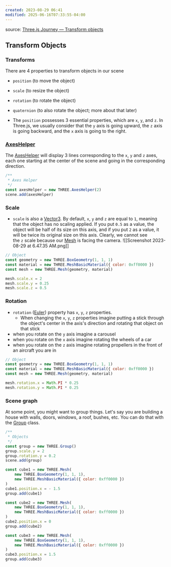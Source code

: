 ```yaml
---
created: 2023-08-29 06:41
modified: 2025-06-16T07:33:55-04:00
---
```


source: [Three.js Journey — Transform objects](https://threejs-journey.com/lessons/transform-objects)

## Transform Objects

### Transforms
There are 4 properties to transform objects in our scene
- `position` (to move the object)
- `scale` (to resize the object)
- `rotation` (to rotate the object)
- `quaternion` (to also rotate the object; more about that later)

- The `position` possesses 3 essential properties, which are `x`, `y`, and `z`. In Three.js, we usually consider that the `y` axis is going upward, the `z` axis is going backward, and the `x` axis is going to the right.
### [AxesHelper](https://threejs.org/docs/#api/en/helpers/AxesHelper)
The [AxesHelper](https://threejs.org/docs/#api/en/helpers/AxesHelper) will display 3 lines corresponding to the `x`, `y` and `z` axes, each one starting at the center of the scene and going in the corresponding direction.
```javascript
/**
 * Axes Helper
 */
const axesHelper = new THREE.AxesHelper(2)
scene.add(axesHelper)
```
### Scale
- `scale` is also a [Vector3](https://threejs.org/docs/#api/en/math/Vector3). By default, `x`, `y` and `z` are equal to `1`, meaning that the object has no scaling applied. If you put `0.5` as a value, the object will be half of its size on this axis, and if you put `2` as a value, it will be twice its original size on this axis. Clearly, we cannot see the `z` scale because our [Mesh](https://threejs.org/docs/#api/en/objects/Mesh) is facing the camera.
![[Screenshot 2023-08-29 at 6.47.35 AM.png]]
```javascript
// Object
const geometry = new THREE.BoxGeometry(1, 1, 1)
const material = new THREE.MeshBasicMaterial({ color: 0xff0000 })
const mesh = new THREE.Mesh(geometry, material)

mesh.scale.x = 2
mesh.scale.y = 0.25
mesh.scale.z = 0.5
```
### Rotation
- `rotation` ([Euler](https://threejs.org/docs/index.html#api/en/math/Euler)) property has `x`, `y`, `z` properties.
	- When changing the  `x`, `y`, `z` properties imagine putting a stick through the object's center in the axis's direction and rotating that object on that stick
- when you rotate on the `y` axis imagine a carousel
- when you rotate on the `x` axis imagine rotating the wheels of a car
- when you rotate on the `z` axis imagine rotating propellers in the front of an aircraft you are in


```javascript
// Object
const geometry = new THREE.BoxGeometry(1, 1, 1)
const material = new THREE.MeshBasicMaterial({ color: 0xff0000 })
const mesh = new THREE.Mesh(geometry, material)

mesh.rotation.x = Math.PI * 0.25
mesh.rotation.y = Math.PI * 0.25

```


### Scene graph
At some point, you might want to group things. Let's say you are building a house with walls, doors, windows, a roof, bushes, etc.
You can do that with the [Group](https://threejs.org/docs/#api/en/objects/Group) class.


````javascript
/**
 * Objects
 */
const group = new THREE.Group()
group.scale.y = 2
group.rotation.y = 0.2
scene.add(group)

const cube1 = new THREE.Mesh(
    new THREE.BoxGeometry(1, 1, 1),
    new THREE.MeshBasicMaterial({ color: 0xff0000 })
)
cube1.position.x = - 1.5
group.add(cube1)

const cube2 = new THREE.Mesh(
    new THREE.BoxGeometry(1, 1, 1),
    new THREE.MeshBasicMaterial({ color: 0xff0000 })
)
cube2.position.x = 0
group.add(cube2)

const cube3 = new THREE.Mesh(
    new THREE.BoxGeometry(1, 1, 1),
    new THREE.MeshBasicMaterial({ color: 0xff0000 })
)
cube3.position.x = 1.5
group.add(cube3)
````
